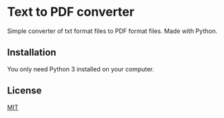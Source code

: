 # Text to PDF converter
Simple converter of txt format files to PDF format files.
Made with Python.

## Installation

You only need Python 3 installed on your computer.

## License
[MIT](https://choosealicense.com/licenses/mit/)

